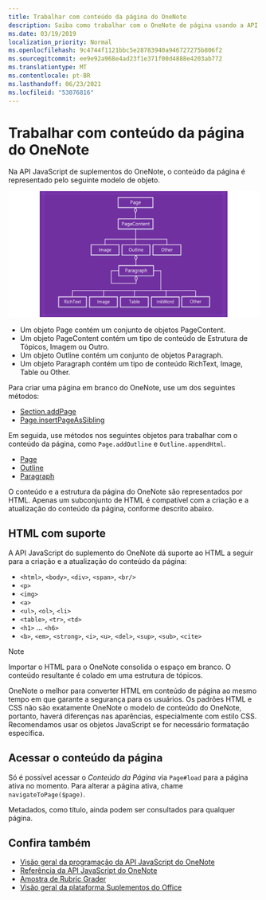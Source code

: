 ```yaml
---
title: Trabalhar com conteúdo da página do OneNote
description: Saiba como trabalhar com o OneNote de página usando a API JavaScript.
ms.date: 03/19/2019
localization_priority: Normal
ms.openlocfilehash: 9c4744f1121bbc5e28783940a946727275b806f2
ms.sourcegitcommit: ee9e92a968e4ad23f1e371f00d4888e4203ab772
ms.translationtype: MT
ms.contentlocale: pt-BR
ms.lasthandoff: 06/23/2021
ms.locfileid: "53076816"
---
```

# <a name="work-with-onenote-page-content"></a>Trabalhar com conteúdo da página do OneNote

Na API JavaScript de suplementos do OneNote, o conteúdo da página é representado pelo seguinte modelo de objeto.

  ![OneNote diagrama de modelo de objeto de página.](../images/one-note-om-page.png)

- Um objeto Page contém um conjunto de objetos PageContent.
- Um objeto PageContent contém um tipo de conteúdo de Estrutura de Tópicos, Imagem ou Outro.
- Um objeto Outline contém um conjunto de objetos Paragraph.
- Um objeto Paragraph contém um tipo de conteúdo RichText, Image, Table ou Other.

Para criar uma página em branco do OneNote, use um dos seguintes métodos:

- [Section.addPage](/javascript/api/onenote/onenote.section#addpage-title-)
- [Page.insertPageAsSibling](/javascript/api/onenote/onenote.section#insertsectionassibling-location--title-)

Em seguida, use métodos nos seguintes objetos para trabalhar com o conteúdo da página, como `Page.addOutline` e `Outline.appendHtml`.

- [Page](/javascript/api/onenote/onenote.page)
- [Outline](/javascript/api/onenote/onenote.outline)
- [Paragraph](/javascript/api/onenote/onenote.paragraph)

O conteúdo e a estrutura da página do OneNote são representados por HTML. Apenas um subconjunto de HTML é compatível com a criação e a atualização do conteúdo da página, conforme descrito abaixo.

## <a name="supported-html"></a>HTML com suporte

A API JavaScript do suplemento do OneNote dá suporte ao HTML a seguir para a criação e a atualização do conteúdo da página:

- `<html>`, `<body>`, `<div>`, `<span>`, `<br/>`
- `<p>`
- `<img>`
- `<a>`
- `<ul>`, `<ol>`, `<li>`
- `<table>`, `<tr>`, `<td>`
- `<h1>` ... `<h6>`
- `<b>`, `<em>`, `<strong>`, `<i>`, `<u>`, `<del>`, `<sup>`, `<sub>`, `<cite>`

> [!NOTE]
> Importar o HTML para o OneNote consolida o espaço em branco. O conteúdo resultante é colado em uma estrutura de tópicos.

OneNote o melhor para converter HTML em conteúdo de página ao mesmo tempo em que garante a segurança para os usuários. Os padrões HTML e CSS não são exatamente OneNote o modelo de conteúdo do OneNote, portanto, haverá diferenças nas aparências, especialmente com estilo CSS. Recomendamos usar os objetos JavaScript se for necessário formatação específica.

## <a name="accessing-page-contents"></a>Acessar o conteúdo da página

Só é possível acessar o *Conteúdo da Página* via `Page#load` para a página ativa no momento. Para alterar a página ativa, chame `navigateToPage($page)`.

Metadados, como título, ainda podem ser consultados para qualquer página.

## <a name="see-also"></a>Confira também

- [Visão geral da programação da API JavaScript do OneNote](onenote-add-ins-programming-overview.md)
- [Referência da API JavaScript do OneNote](../reference/overview/onenote-add-ins-javascript-reference.md)
- [Amostra de Rubric Grader](https://github.com/OfficeDev/OneNote-Add-in-Rubric-Grader)
- [Visão geral da plataforma Suplementos do Office](../overview/office-add-ins.md)
